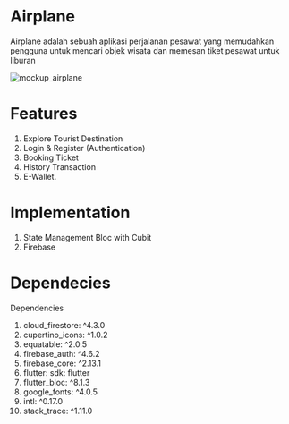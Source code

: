 # Airplane
Airplane adalah sebuah aplikasi perjalanan pesawat yang memudahkan pengguna untuk mencari objek wisata dan memesan tiket pesawat untuk liburan


![mockup_airplane](https://github.com/riofahlevi/airplane/assets/34447144/744767ed-786b-4f46-9fcf-c41be0beca1a)




# Features

 1. Explore Tourist Destination
 2. Login & Register (Authentication)
 3. Booking Ticket
 4. History Transaction
 5. E-Wallet.

# Implementation
 1. State Management Bloc with Cubit
 2. Firebase

# Dependecies
Dependencies
 1. cloud_firestore: ^4.3.0
 2. cupertino_icons: ^1.0.2
 3. equatable: ^2.0.5
 4. firebase_auth: ^4.6.2
 5. firebase_core: ^2.13.1
 6. flutter:
    sdk: flutter
 7. flutter_bloc: ^8.1.3
 8. google_fonts: ^4.0.5
 9. intl: ^0.17.0
 10. stack_trace: ^1.11.0


